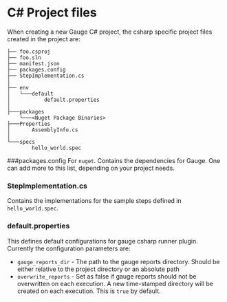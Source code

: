 # C# Project files

When creating a new Gauge C# project, the csharp specific project files created in the project are:

````
├── foo.csproj
├── foo.sln
├── manifest.json
├── packages.config
├── StepImplementation.cs
│
├── env
│   └───default
│           default.properties
│
├───packages
    └───<Nuget Package Binaries>
├───Properties
│       AssemblyInfo.cs
│
└───specs
        hello_world.spec
````

###packages.config
For `nuget`. Contains the dependencies for Gauge. One can add more to this list, depending on your project needs.

### StepImplementation.cs
Contains the implementations for the sample steps defined in `hello_world.spec`.

### default.properties
This defines default configurations for gauge csharp runner plugin. Currently the configuration parameters are:

- `gauge_reports_dir` - The path to the gauge reports directory. Should be either relative to the project directory or an absolute path
- `overwrite_reports` - Set as false if gauge reports should not be overwritten on each execution. A new time-stamped directory will be created on each execution. This is `true` by default.
